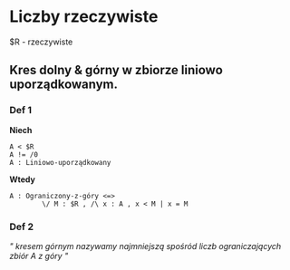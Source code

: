 
# Liczby rzeczywiste

$R - rzeczywiste

## Kres dolny & górny w zbiorze liniowo uporządkowanym.

### Def 1
**Niech**

    A < $R  
    A != /0  
    A : Liniowo-uporządkowany
**Wtedy**

    A : Ograniczony-z-góry <=> 
            \/ M : $R , /\ x : A , x < M | x = M

### Def 2


_"
kresem górnym nazywamy najmniejszą spośród liczb ograniczających zbiór A z góry
"_